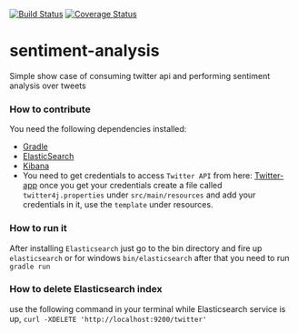 [![Build Status](https://travis-ci.org/tarek-nawara/sentiment-analysis.svg?branch=master)](https://travis-ci.org/tarek-nawara/sentiment-analysis)
[![Coverage Status](https://coveralls.io/repos/github/tarek-nawara/sentiment-analysis/badge.svg?branch=master)](https://coveralls.io/github/tarek-nawara/sentiment-analysis?branch=master)

# sentiment-analysis
Simple show case of consuming twitter api and performing sentiment analysis over tweets

### How to contribute
You need the following dependencies installed:
- [Gradle](https://gradle.org/)
- [ElasticSearch](https://www.elastic.co/downloads/elasticsearch)
- [Kibana](https://www.elastic.co/downloads/kibana)
- You need to get credentials to access `Twitter API` from here:
[Twitter-app](https://apps.twitter.com/) once you get your credentials create a file called `twitter4j.properties`
under `src/main/resources` and add your credentials in it, use the `template` under resources. 
### How to run it
After installing `Elasticsearch` just go to the bin directory and fire up `elasticsearch` or 
for windows `bin/elasticsearch`
after that you need to run `gradle run` 

### How to delete Elasticsearch index
use the following command in your terminal while Elasticsearch service is up, 
`curl -XDELETE 'http://localhost:9200/twitter'`

